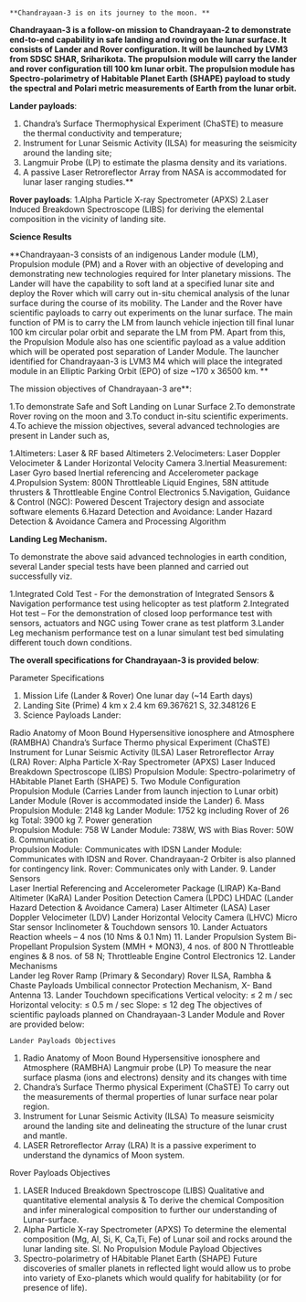                                                                        **Chandrayaan-3 is on its journey to the moon. **

**Chandrayaan-3 is a follow-on mission to Chandrayaan-2 to demonstrate end-to-end capability in safe landing and roving on the lunar surface. It consists of Lander and Rover configuration. It will be launched by LVM3 from SDSC SHAR, Sriharikota. The propulsion module will carry the lander and rover configuration till 100 km lunar orbit. The propulsion module has Spectro-polarimetry of Habitable Planet Earth (SHAPE) payload to study the spectral and Polari metric measurements of Earth from the lunar orbit.**

**Lander payloads**:
1. Chandra’s Surface Thermophysical Experiment (ChaSTE) to measure the thermal conductivity and temperature;
2. Instrument for Lunar Seismic Activity (ILSA) for measuring the seismicity around the landing site;
3. Langmuir Probe (LP) to estimate the plasma density and its variations.
4. A passive Laser Retroreflector Array from NASA is accommodated for lunar laser ranging studies.**

**Rover payloads**: 
1.Alpha Particle X-ray Spectrometer (APXS) 
2.Laser Induced Breakdown Spectroscope (LIBS) for deriving the elemental composition in the vicinity of landing site.

**Science Results**

**Chandrayaan-3 consists of an indigenous Lander module (LM), Propulsion module (PM) and a Rover with an objective of developing and demonstrating new technologies required for Inter planetary missions. The Lander will have the capability to soft land at a specified lunar site and deploy the Rover which will carry out in-situ chemical analysis of the lunar surface during the course of its mobility. The Lander and the Rover have scientific payloads to carry out experiments on the lunar surface. The main function of PM is to carry the LM from launch vehicle injection till final lunar 100 km circular polar orbit and separate the LM from PM. Apart from this, the Propulsion Module also has one scientific payload as a value addition which will be operated post separation of Lander Module. The launcher identified for Chandrayaan-3 is LVM3 M4 which will place the integrated module in an Elliptic Parking Orbit (EPO) of size ~170 x 36500 km.
**

The mission objectives of Chandrayaan-3 are**:

1.To demonstrate Safe and Soft Landing on Lunar Surface
2.To demonstrate Rover roving on the moon and
3.To conduct in-situ scientific experiments.
4.To achieve the mission objectives, several advanced technologies are present in Lander such as,

1.Altimeters: Laser & RF based Altimeters
2.Velocimeters: Laser Doppler Velocimeter & Lander Horizontal Velocity Camera
3.Inertial Measurement: Laser Gyro based Inertial referencing and Accelerometer package
4.Propulsion System: 800N Throttleable Liquid Engines, 58N attitude thrusters & Throttleable Engine Control Electronics
5.Navigation, Guidance & Control (NGC): Powered Descent Trajectory design and associate software elements
6.Hazard Detection and Avoidance: Lander Hazard Detection & Avoidance Camera and Processing Algorithm

**Landing Leg Mechanism.**

To demonstrate the above said advanced technologies in earth condition, several Lander special tests have been planned and carried out successfully viz.

1.Integrated Cold Test - For the demonstration of Integrated Sensors & Navigation performance test using helicopter as test platform
2.Integrated Hot test – For the demonstration of closed loop performance test with sensors, actuators and NGC using Tower crane as test platform
3.Lander Leg mechanism performance test on a lunar simulant test bed simulating different touch down conditions.

**The overall specifications for Chandrayaan-3 is provided below**:

Parameter	Specifications
1.	Mission Life (Lander & Rover)	One lunar day (~14 Earth days)
2.	Landing Site (Prime)	4 km x 2.4 km 69.367621 S, 32.348126 E
3.	Science Payloads	Lander:

Radio Anatomy of Moon Bound Hypersensitive ionosphere and Atmosphere (RAMBHA)
Chandra’s Surface Thermo physical Experiment (ChaSTE)
Instrument for Lunar Seismic Activity (ILSA)
Laser Retroreflector Array (LRA) Rover:
Alpha Particle X-Ray Spectrometer (APXS)
Laser Induced Breakdown Spectroscope (LIBS) Propulsion Module:
Spectro-polarimetry of HAbitable Planet Earth (SHAPE)
5.	Two Module Configuration	
Propulsion Module (Carries Lander from launch injection to Lunar orbit)
Lander Module (Rover is accommodated inside the Lander)
6.	Mass	
Propulsion Module: 2148 kg
Lander Module: 1752 kg including Rover of 26 kg
Total: 3900 kg
7.	Power generation	
Propulsion Module: 758 W
Lander Module: 738W, WS with Bias
Rover: 50W
8.	Communication	
Propulsion Module: Communicates with IDSN
Lander Module: Communicates with IDSN and Rover. Chandrayaan-2 Orbiter is also planned for contingency link.
Rover: Communicates only with Lander.
9.	Lander Sensors	
Laser Inertial Referencing and Accelerometer Package (LIRAP)
Ka-Band Altimeter (KaRA)
Lander Position Detection Camera (LPDC)
LHDAC (Lander Hazard Detection & Avoidance Camera)
Laser Altimeter (LASA)
Laser Doppler Velocimeter (LDV)
Lander Horizontal Velocity Camera (LHVC)
Micro Star sensor
Inclinometer & Touchdown sensors
10.	Lander Actuators	Reaction wheels – 4 nos (10 Nms & 0.1 Nm)
11.	Lander Propulsion System	Bi-Propellant Propulsion System (MMH + MON3), 4 nos. of 800 N Throttleable engines & 8 nos. of 58 N; Throttleable Engine Control Electronics
12.	Lander Mechanisms	
Lander leg
Rover Ramp (Primary & Secondary)
Rover
ILSA, Rambha & Chaste Payloads
Umbilical connector Protection Mechanism,
X- Band Antenna
13.	Lander Touchdown specifications	
Vertical velocity: ≤ 2 m / sec
Horizontal velocity: ≤ 0.5 m / sec
Slope: ≤ 12 deg
The objectives of scientific payloads planned on Chandrayaan-3 Lander Module and Rover are provided below:

	Lander Payloads	Objectives
1.	Radio Anatomy of Moon Bound Hypersensitive ionosphere and Atmosphere (RAMBHA)	Langmuir probe (LP)	To measure the near surface plasma (ions and electrons) density and its changes with time
2.	Chandra’s Surface Thermo physical Experiment (ChaSTE)	To carry out the measurements of thermal properties of lunar surface near polar region.
3.	Instrument for Lunar Seismic Activity (ILSA)	To measure seismicity around the landing site and delineating the structure of the lunar crust and mantle.
4.	LASER Retroreflector Array (LRA)	It is a passive experiment to understand the dynamics of Moon system.

Rover Payloads	Objectives
1.	LASER Induced Breakdown Spectroscope (LIBS)	Qualitative and quantitative elemental analysis & To derive the chemical Composition and infer mineralogical composition to further our understanding of Lunar-surface.
2.	Alpha Particle X-ray Spectrometer (APXS)	To determine the elemental composition (Mg, Al, Si, K, Ca,Ti, Fe) of Lunar soil and rocks around the lunar landing site.
Sl. No	Propulsion Module Payload	Objectives
1.	Spectro-polarimetry of HAbitable Planet Earth (SHAPE)	Future discoveries of smaller planets in reflected light would allow us to probe into variety of Exo-planets which would qualify for habitability (or for presence of life).

